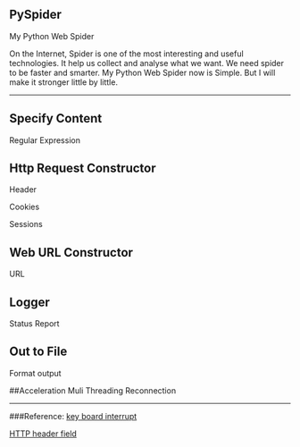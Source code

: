 ## PySpider
My Python Web Spider

On the Internet, Spider is one of the most interesting and useful technologies. It help us collect and analyse what we want. We need spider to be faster and smarter. My Python Web Spider now is Simple. But I will make it stronger little by little.


---
## Specify Content
Regular Expression



## Http Request Constructor
Header

Cookies

Sessions


## Web URL Constructor

URL


## Logger
Status Report


## Out to File
Format output


##Acceleration
Muli Threading
Reconnection

---
###Reference:
[key board interrupt](http://stackoverflow.com/questions/4136632/ctrl-c-i-e-keyboardinterrupt-to-kill-threads-in-python)

[HTTP header field](https://en.wikipedia.org/wiki/List_of_HTTP_header_fields)
